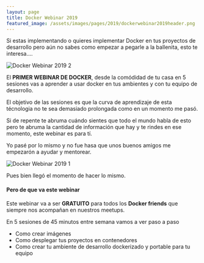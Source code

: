 ```yaml
---
layout: page
title: Docker Webinar 2019
featured_image: /assets/images/pages/2019/dockerwebinar2019header.png
---
```

Si estas implementando o quieres implementar Docker en tus proyectos de desarrollo pero aún no sabes como empezar a pegarle a la ballenita, esto te interesa....


![Docker Webinar 2019 2](/assets/images/pages/2019/operationaldocker.png#left)

El **PRIMER WEBINAR DE DOCKER**, desde la comódidad de tu casa en 5 sesiones vas a aprender a usar docker en tus ambientes y con tu equipo de desarrollo.

El objetivo de las sesiones es que la curva de aprendizaje de esta técnologia no te sea demasiado prolongada como en un momento me pasó.

Si de repente te abruma cuándo sientes que todo el mundo habla de esto pero te abruma la cantidad de información que hay y te rindes en ese momento, este webinar es para tí.

Yo pasé por lo mismo y no fue hasa que unos buenos amigos me empezarón a ayudar y mentorear.

![Docker Webinar 2019 1](/assets/images/pages/2019/usodocker.png#right)

Pues bien llegó el momento de hacer lo mismo.

#### Pero de que va este webinar

Este webinar va a ser **GRATUITO** para todos los **Docker friends** que siempre nos acompañan en nuestros meetups.

En 5 sesiones de 45 minutos entre semana vamos a ver paso a paso
* Como crear imágenes
* Como desplegar tus proyectos en contenedores
* Como crear tu ambiente de desarrollo dockerizado y portable para tu equipo
